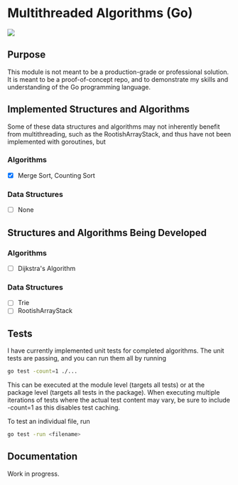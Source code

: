 # Multithreaded Algorithms (Go)
![](https://img.shields.io/badge/Tests-Passing-green)

## Purpose
This module is not meant to be a production-grade or professional solution. It is meant to be a proof-of-concept repo, and to demonstrate my skills and understanding of the Go programming language.

## Implemented Structures and Algorithms

Some of these data structures and algorithms may not inherently benefit from multithreading, such as the RootishArrayStack, and thus have not been implemented with goroutines, but 

### Algorithms

- [x] Merge Sort, Counting Sort

### Data Structures

- [ ] None

## Structures and Algorithms Being Developed

### Algorithms

- [ ] Dijkstra's Algorithm

### Data Structures

- [ ] Trie
- [ ] RootishArrayStack

## Tests
 I have currently implemented unit tests for completed algorithms. The unit tests are passing, and you can run them all by running 
 ``` bash
 go test -count=1 ./...
 ``` 
 This can be executed at the module level (targets all tests) or at the package level (targets all tests in the package). When executing multiple iterations of tests where the actual test content may vary, be sure to include -count=1 as this disables test caching.
 <br>

 To test an individual file, run  
 ``` bash
 go test -run <filename>
 ```

 ## Documentation

 Work in progress.
 